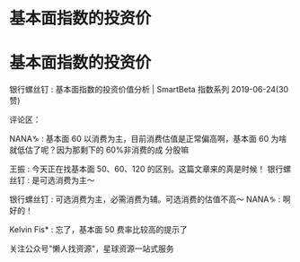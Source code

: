 # 基本面指数的投资价

# 基本面指数的投资价

银行螺丝钉 : 基本面指数的投资价值分析 | SmartBeta 指数系列 2019-06-24(30 赞)

评论区：

NANA♑ : 基本面 60 以消费为主，目前消费估值是正常偏高啊，基本面 60 为啥就低估了呢？因为那剩下的 60%非消费的成 分股嘛

王振 : 今天正在找基本面 50、60、120 的区别。这篇文章来的真是时候！ 银行螺丝钉 : 是可选消费为主～

银行螺丝钉 : 可选消费为主，必需消费为辅。可选消费的估值不高～ NANA♑ : 啊好的！

Kelvin Fis* : 忘了，基本面 50 费率比较高的提示了

关注公众号"懒人找资源"，星球资源一站式服务